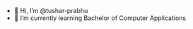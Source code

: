 - 👋 Hi, I’m @tushar-prabhu
- 🌱 I’m currently learning Bachelor of Computer Applications
<!---
tushar-prabhu/tushar-prabhu is a ✨ special ✨ repository because its `README.md` (this file) appears on your GitHub profile.
You can click the Preview link to take a look at your changes.
--->
